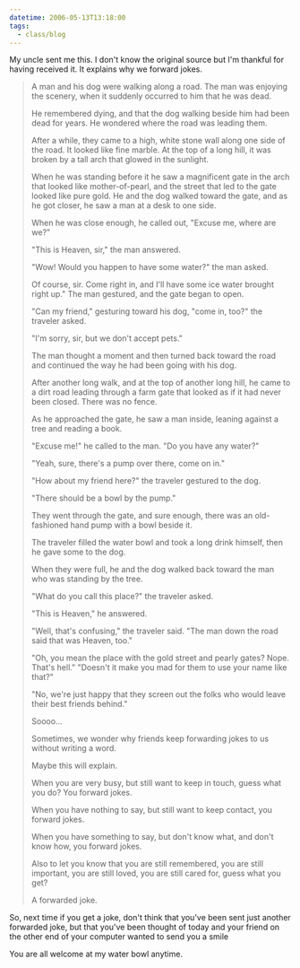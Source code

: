 ```yaml
---
datetime: 2006-05-13T13:18:00
tags:
  - class/blog
---
```

My uncle sent me this. I don't know the original source but I'm thankful for having received it. It explains why we forward jokes.

> A man and his dog were walking along a road. The man was enjoying the scenery, when it suddenly occurred to him that he was dead.
> 
> He remembered dying, and that the dog walking beside him had been dead for years. He wondered where the road was leading them.
> 
> After a while, they came to a high, white stone wall along one side of the road. It looked like fine marble. At the top of a long hill, it was broken by a tall arch that glowed in the sunlight.
> 
> When he was standing before it he saw a magnificent gate in the arch that looked like mother-of-pearl, and the street that led to the gate looked like pure gold. He and the dog walked toward the gate, and as he got closer, he saw a man at a desk to one side.
> 
> When he was close enough, he called out, "Excuse me, where are we?"
> 
> "This is Heaven, sir," the man answered.
> 
> "Wow! Would you happen to have some water?" the man asked.
> 
> Of course, sir. Come right in, and I'll have some ice water brought right up."
> The man gestured, and the gate began to open.
> 
> "Can my friend," gesturing toward his dog, "come in, too?" the traveler asked.
> 
> "I'm sorry, sir, but we don't accept pets."
> 
> The man thought a moment and then turned back toward the road and continued the way he had been going with his dog.
> 
> After another long walk, and at the top of another long hill, he came to a dirt road leading through a farm gate that looked as if it had never been closed. There was no fence.
> 
> As he approached the gate, he saw a man inside, leaning against a tree and reading a book.
> 
> "Excuse me!" he called to the man. "Do you have any water?"
> 
> "Yeah, sure, there's a pump over there, come on in."
> 
> "How about my friend here?" the traveler gestured to the dog.
> 
> "There should be a bowl by the pump."
> 
> They went through the gate, and sure enough, there was an old-fashioned hand pump with a bowl beside it.
> 
> The traveler filled the water bowl and took a long drink himself, then he gave some to the dog.
> 
> When they were full, he and the dog walked back toward the man who was standing by the tree.
> 
> "What do you call this place?" the traveler asked. 
> 
> "This is Heaven," he answered.
> 
> "Well, that's confusing," the traveler said. "The man down the road said that was Heaven, too."
> 
> "Oh, you mean the place with the gold street and pearly gates? Nope. That's hell." "Doesn't it make you mad for them to use your name like that?"
> 
> "No, we're just happy that they screen out the folks who would leave their best friends behind."
> 
> Soooo...
> 
> Sometimes, we wonder why friends keep forwarding jokes to us without writing a word.
> 
> Maybe this will explain.
> 
> When you are very busy, but still want to keep in touch, guess what you do? You forward jokes.
> 
> When you have nothing to say, but still want to keep contact, you forward jokes.
> 
> When you have something to say, but don't know what, and don't know how, you forward jokes.
> 
> Also to let you know that you are still remembered, you are still important, 
> you are still loved, you are still cared for, guess what you get?
> 
> A forwarded joke.

So, next time if you get a joke, don't think that you've been sent just another forwarded joke, but that you've been thought of today and your friend on the other end of your computer wanted to send you a smile

You are all welcome at my water bowl anytime.

